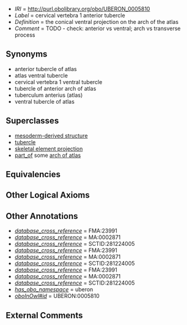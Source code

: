  * *IRI* = http://purl.obolibrary.org/obo/UBERON_0005810
 * *Label* = cervical vertebra 1 anterior tubercle
 * *Definition* = the conical ventral projection on the arch of the atlas
 * *Comment* = TODO - check: anterior vs ventral; arch vs transverse process

## Synonyms

 * anterior tubercle of atlas
 * atlas ventral tubercle
 * cervical vertebra 1 ventral tubercle
 * tubercle of anterior arch of atlas
 * tuberculum anterius (atlas)
 * ventral tubercle of atlas

## Superclasses

 * [mesoderm-derived structure](../../UBERON/20/UBERON_0004120.md)
 * [tubercle](../../UBERON/13/UBERON_0005813.md)
 * [skeletal element projection](../../UBERON/00/UBERON_4100000.md)
 * [part_of](../../BFO/50/BFO_0000050.md) some [arch of atlas](../../UBERON/14/UBERON_0005814.md)

## Equivalencies


## Other Logical Axioms


## Other Annotations

 * *[database_cross_reference](../../ef/oboInOwl#hasDbXref.md)* = FMA:23991
 * *[database_cross_reference](../../ef/oboInOwl#hasDbXref.md)* = MA:0002871
 * *[database_cross_reference](../../ef/oboInOwl#hasDbXref.md)* = SCTID:281224005
 * *[database_cross_reference](../../ef/oboInOwl#hasDbXref.md)* = FMA:23991
 * *[database_cross_reference](../../ef/oboInOwl#hasDbXref.md)* = MA:0002871
 * *[database_cross_reference](../../ef/oboInOwl#hasDbXref.md)* = SCTID:281224005
 * *[database_cross_reference](../../ef/oboInOwl#hasDbXref.md)* = FMA:23991
 * *[database_cross_reference](../../ef/oboInOwl#hasDbXref.md)* = MA:0002871
 * *[database_cross_reference](../../ef/oboInOwl#hasDbXref.md)* = SCTID:281224005
 * *[has_obo_namespace](../../ce/oboInOwl#hasOBONamespace.md)* = uberon
 * *[oboInOwl#id](../../id/oboInOwl#id.md)* = UBERON:0005810

## External Comments

